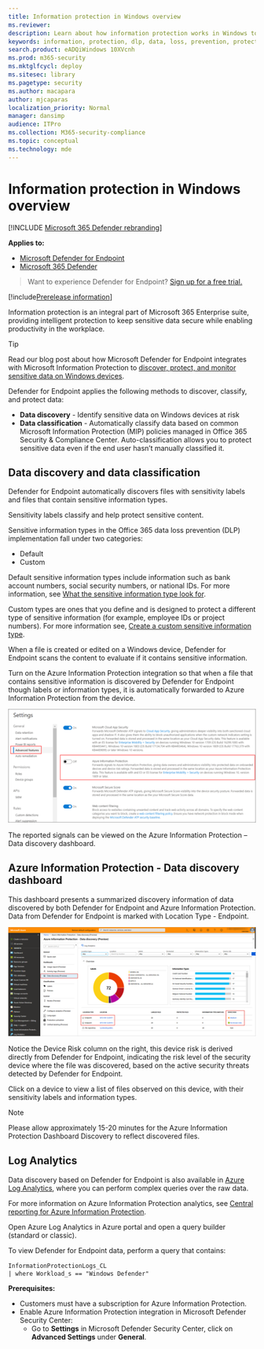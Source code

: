 ```yaml
---
title: Information protection in Windows overview
ms.reviewer: 
description: Learn about how information protection works in Windows to identify and protect sensitive information
keywords: information, protection, dlp, data, loss, prevention, protect
search.product: eADQiWindows 10XVcnh
ms.prod: m365-security
ms.mktglfcycl: deploy
ms.sitesec: library
ms.pagetype: security
ms.author: macapara
author: mjcaparas
localization_priority: Normal
manager: dansimp
audience: ITPro
ms.collection: M365-security-compliance
ms.topic: conceptual
ms.technology: mde
---
```


# Information protection in Windows overview

[!INCLUDE [Microsoft 365 Defender rebranding](../../includes/microsoft-defender.md)]

**Applies to:**

- [Microsoft Defender for Endpoint](https://go.microsoft.com/fwlink/p/?linkid=2154037)
- [Microsoft 365 Defender](https://go.microsoft.com/fwlink/?linkid=2118804)

> Want to experience Defender for Endpoint? [Sign up for a free trial.](https://www.microsoft.com/microsoft-365/windows/microsoft-defender-atp?ocid=docs-wdatp-exposedapis-abovefoldlink) 


[!include[Prerelease information](../../includes/prerelease.md)]

Information protection is an integral part of Microsoft 365 Enterprise suite, providing intelligent protection to keep sensitive data secure while enabling productivity in the workplace.


>[!TIP]
> Read our blog post about how Microsoft Defender for Endpoint integrates with Microsoft Information Protection to [discover, protect, and monitor sensitive data on Windows devices](https://cloudblogs.microsoft.com/microsoftsecure/2019/01/17/windows-defender-atp-integrates-with-microsoft-information-protection-to-discover-protect-and-monitor-sensitive-data-on-windows-devices/).

Defender for Endpoint applies the following methods to discover, classify, and protect data:

- **Data discovery** - Identify sensitive data on Windows devices at risk
- **Data classification** - Automatically classify data based on common Microsoft Information Protection (MIP) policies managed in Office 365 Security & Compliance Center. Auto-classification allows you to protect sensitive data even if the end user hasn’t manually classified it.


## Data discovery and data classification

Defender for Endpoint automatically discovers files with sensitivity labels and files that contain sensitive information types.

Sensitivity labels classify and help protect sensitive content.

Sensitive information types in the Office 365 data loss prevention (DLP) implementation fall under two categories:

- Default
- Custom

Default sensitive information types include information such as bank account numbers, social security numbers, or national IDs. For more information, see [What the sensitive information type look for](/office365/securitycompliance/what-the-sensitive-information-types-look-for).

Custom types are ones that you define and is designed to protect a different type of sensitive information (for example, employee IDs or project numbers). For more information see, [Create a custom sensitive information type](/office365/securitycompliance/create-a-custom-sensitive-information-type).

When a file is created or edited on a  Windows device, Defender for Endpoint scans the content to evaluate if it contains sensitive information.

Turn on the Azure Information Protection integration so that when a file that contains sensitive information is discovered by Defender for Endpoint though labels or information types, it is automatically forwarded to Azure Information Protection from the device.

![Image of settings page with Azure Information Protection](images/atp-settings-aip.png)

The reported signals can be viewed on the Azure Information Protection – Data discovery dashboard.

## Azure Information Protection - Data discovery dashboard

This dashboard presents a summarized discovery information of data discovered by both Defender for Endpoint and Azure Information Protection. Data from Defender for Endpoint is marked with Location Type - Endpoint.

![Image of Azure Information Protection - Data discovery](images/azure-data-discovery.png)

Notice the Device Risk column on the right, this device risk is derived directly from Defender for Endpoint, indicating the risk level of the security device where the file was discovered, based on the active security threats detected by Defender for Endpoint.

Click on a device to view a list of files observed on this device, with their sensitivity labels and information types.

>[!NOTE]
>Please allow approximately 15-20 minutes for the Azure Information Protection Dashboard Discovery to reflect discovered files.

## Log Analytics

Data discovery based on Defender for Endpoint is also available in [Azure Log Analytics](/azure/log-analytics/log-analytics-overview), where you can perform complex queries over the raw data.

For more information on Azure Information Protection analytics, see [Central reporting for Azure Information Protection](/azure/information-protection/reports-aip).

Open Azure Log Analytics in Azure portal and open a query builder (standard or classic).

To view Defender for Endpoint data, perform a query that contains:

```
InformationProtectionLogs_CL
| where Workload_s == "Windows Defender"
```

**Prerequisites:**

- Customers must have a subscription for Azure Information Protection.
- Enable Azure Information Protection integration in Microsoft Defender Security Center:
    - Go to **Settings** in Microsoft Defender Security Center, click on **Advanced Settings** under **General**.



